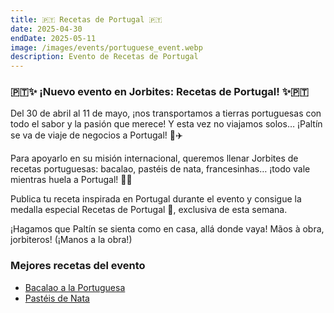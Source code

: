 ```yaml
---
title: 🇵🇹 Recetas de Portugal 🇵🇹
date: 2025-04-30
endDate: 2025-05-11
image: /images/events/portuguese_event.webp
description: Evento de Recetas de Portugal
---
```



### 🇵🇹✨ ¡Nuevo evento en Jorbites: Recetas de Portugal! ✨🇵🇹

Del 30 de abril al 11 de mayo, ¡nos transportamos a tierras portuguesas con todo el sabor y la pasión que merece!
Y esta vez no viajamos solos… ¡Paltín se va de viaje de negocios a Portugal! 🥑✈️

Para apoyarlo en su misión internacional, queremos llenar Jorbites de recetas portuguesas: bacalao, pastéis de nata, francesinhas… ¡todo vale mientras huela a Portugal! 🥘🍮

Publica tu receta inspirada en Portugal durante el evento y consigue la medalla especial Recetas de Portugal 🏅, exclusiva de esta semana.

¡Hagamos que Paltín se sienta como en casa, allá donde vaya!
Mãos à obra, jorbiteros! (¡Manos a la obra!)

### Mejores recetas del evento

- [Bacalao a la Portuguesa](https://jorbites.com/recipes/68165a38ee13a78468f16625)
- [Pastéis de Nata](https://jorbites.com/recipes/6816564ca8c60818c96860ac)
